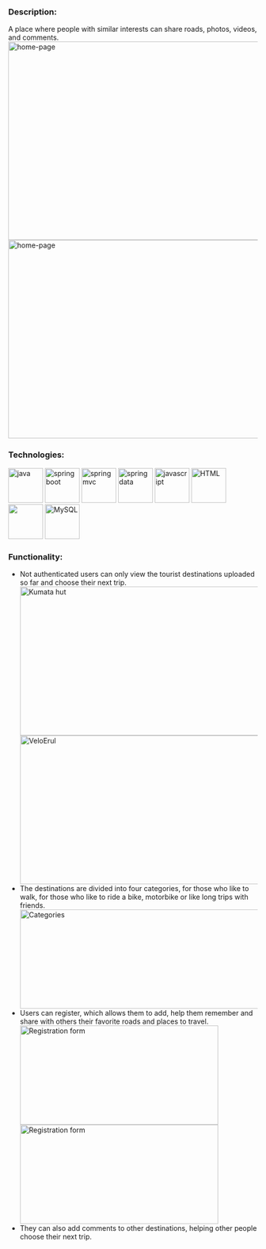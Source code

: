 ### Description:
A place where people with similar interests can share roads, photos, videos, and comments. 
<img src="https://github.com/StefanHristov1997/Pathfinder/assets/133797718/b78fc1c7-7351-4111-acc6-32d71a4b3ee9" alt="home-page" width="600px" height="400px" />
<img src="https://github.com/StefanHristov1997/Pathfinder/assets/133797718/d528485f-a6ad-4220-ab9c-b1767dfff6ee" alt="home-page" width="600px" height="400px" />

### Technologies:
<img src="https://github.com/StefanHristov1997/StefanHristov1997/assets/133797718/2a27dfd8-335e-4497-9010-d57adb80e964" alt="java" width="70" height="70"/>
<img src="https://github.com/StefanHristov1997/Pathfinder/assets/133797718/cde4e2b8-bf38-43e2-a043-9a9c7dd30658" alt="spring boot" width="70" height="70"/>
<img src="https://github.com/StefanHristov1997/Pathfinder/assets/133797718/ea1a803f-ffe6-4273-baba-9860b84f8457" alt="spring mvc" width="70" height="70"/>
<img src="https://github.com/StefanHristov1997/Pathfinder/assets/133797718/f3934dbf-1c22-4e11-96dc-0f95522edcdc" alt="spring data" width="70" height="70"/>
<img src="https://github.com/StefanHristov1997/StefanHristov1997/assets/133797718/332d328b-66a8-42b9-ad89-c6d6e31e5ebc" alt="javascript" width="70" height="70">
<img src="https://github.com/StefanHristov1997/StefanHristov1997/assets/133797718/a68a4640-964a-4e8f-ad74-0abf7a843448" alt="HTML" widht="70" height="70" />
<img src="https://github.com/StefanHristov1997/StefanHristov1997/assets/133797718/4054bb68-f4cd-4633-a754-ef18d6d5d52e" al="CSS" width="70" height="70" />
<img src="https://github.com/StefanHristov1997/StefanHristov1997/assets/133797718/7b39b9b9-a0db-46d4-bcc9-037ee1f07013" alt="MySQL" width="70" height="70"/> 

### Functionality:
<ul>
   <li>Not authenticated users can only view the tourist destinations uploaded so far and choose their next trip.</li>
   <img src="https://github.com/StefanHristov1997/Pathfinder/assets/133797718/56ae299e-376e-457e-b0d3-7d2284b3b447" alt="Kumata hut" width="500px" height="300px"/>
   <img src="https://github.com/StefanHristov1997/Pathfinder/assets/133797718/710b0028-ce71-46a0-87dc-3df37c4c5126" alt="VeloErul" width="500px" height="300px"/>
   <li>Тhe destinations are divided into four categories, for those who like to walk, for those who like to ride a bike, motorbike or like long trips with friends.</li>
   <img src="https://github.com/StefanHristov1997/Pathfinder/assets/133797718/ca28a1ef-6081-4bc2-a8e7-ac38c75d80ff" alt="Categories" width="700px" height="200px"/>
   <li>Users can register, which allows them to add, help them remember and share with others their favorite roads and places to travel.</li>
   <img src="https://github.com/StefanHristov1997/Pathfinder/assets/133797718/ee4c59fb-faf2-4283-9025-a3986c3243ed" alt="Registration form" width="400px" height="200px"/>
    <img src="https://github.com/StefanHristov1997/Pathfinder/assets/133797718/0bb2082c-863d-44c0-bc28-945dc109f23a" alt="Registration form" width="400px" height="200px"/>
   <li>They can also add comments to other destinations, helping other people choose their next trip.</li>
</ul>
